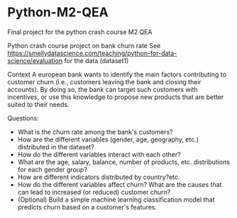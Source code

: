 # Python-M2-QEA
Final project for the python crash course M2 QEA

Python crash course project on bank churn rate
See https://smellydatascience.com/teaching/python-for-data-science/evaluation for the data (dataset1)

Context
A european bank wants to identify the main factors contributing to customer churn (i.e., customers leaving the bank and closing their accounts). 
By doing so, the bank can target such customers with incentives, or use this knowledge to propose new products that are better suited to their needs.

Questions:
- What is the churn rate among the bank's customers?
- How are the different variables (gender, age, geography, etc.) distributed in the dataset?
- How do the different variables interact with each other?
- What are the age, salary, balance, number of products, etc. distributions for each gender group?
- How are different indicators distributed by country?etc.
- How do the different variables affect churn? What are the causes that can lead to increased (or reduced) customer churn?
- (Optional) Build a simple machine learning classification model that predicts churn based on a customer's features.
